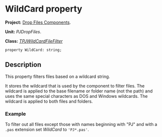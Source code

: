 # WildCard property #

**Project:** [Drop Files Components](DropFilesComponents.md).

**Unit:** _PJDropFiles_.

**Class:** _[TPJWildCardFileFilter](TPJWildCardFileFilter.md)_

```
property WildCard: string;
```

## Description ##

This property filters files based on a wildcard string.

It stores the wildcard that is used by the component to filter files. The wildcard is applied to the base filename or folder name (not the path) and uses the same special characters as DOS and Windows wildcards. The wildcard is applied to both files and folders.

### Example ###

To filter out all files except those with names beginning with "PJ" and with a `.pas` extension set _WildCard_ to `'PJ*.pas'`.